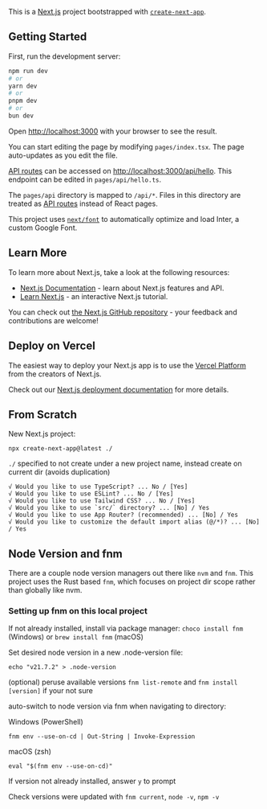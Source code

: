 This is a [Next.js](https://nextjs.org/) project bootstrapped with [`create-next-app`](https://github.com/vercel/next.js/tree/canary/packages/create-next-app).

## Getting Started

First, run the development server:

```bash
npm run dev
# or
yarn dev
# or
pnpm dev
# or
bun dev
```

Open [http://localhost:3000](http://localhost:3000) with your browser to see the result.

You can start editing the page by modifying `pages/index.tsx`. The page auto-updates as you edit the file.

[API routes](https://nextjs.org/docs/api-routes/introduction) can be accessed on [http://localhost:3000/api/hello](http://localhost:3000/api/hello). This endpoint can be edited in `pages/api/hello.ts`.

The `pages/api` directory is mapped to `/api/*`. Files in this directory are treated as [API routes](https://nextjs.org/docs/api-routes/introduction) instead of React pages.

This project uses [`next/font`](https://nextjs.org/docs/basic-features/font-optimization) to automatically optimize and load Inter, a custom Google Font.

## Learn More

To learn more about Next.js, take a look at the following resources:

- [Next.js Documentation](https://nextjs.org/docs) - learn about Next.js features and API.
- [Learn Next.js](https://nextjs.org/learn) - an interactive Next.js tutorial.

You can check out [the Next.js GitHub repository](https://github.com/vercel/next.js/) - your feedback and contributions are welcome!

## Deploy on Vercel

The easiest way to deploy your Next.js app is to use the [Vercel Platform](https://vercel.com/new?utm_medium=default-template&filter=next.js&utm_source=create-next-app&utm_campaign=create-next-app-readme) from the creators of Next.js.

Check out our [Next.js deployment documentation](https://nextjs.org/docs/deployment) for more details.


## From Scratch
New Next.js project:
```
npx create-next-app@latest ./
```
`./` specified to not create under a new project name, instead create on current dir (avoids duplication)
```
√ Would you like to use TypeScript? ... No / [Yes]
√ Would you like to use ESLint? ... No / [Yes]
√ Would you like to use Tailwind CSS? ... No / [Yes]
√ Would you like to use `src/` directory? ... [No] / Yes
√ Would you like to use App Router? (recommended) ... [No] / Yes
√ Would you like to customize the default import alias (@/*)? ... [No] / Yes
```


## Node Version and fnm
There are a couple node version managers out there like `nvm` and `fnm`. This project uses the Rust based `fnm`, which focuses on project dir scope rather than globally like nvm.

### Setting up fnm on this local project
If not already installed, install via package manager: `choco install fnm` (Windows) or `brew install fnm` (macOS)

Set desired node version in a new .node-version file: 
```
echo "v21.7.2" > .node-version
```
(optional) peruse available versions `fnm list-remote` and `fnm install [version]` if your not sure

auto-switch to node version via fnm when navigating to directory:

Windows (PowerShell)
```
fnm env --use-on-cd | Out-String | Invoke-Expression
```
macOS (zsh)
```
eval "$(fnm env --use-on-cd)"
```
If version not already installed, answer `y` to prompt

Check versions were updated with `fnm current`, `node -v`, `npm -v`